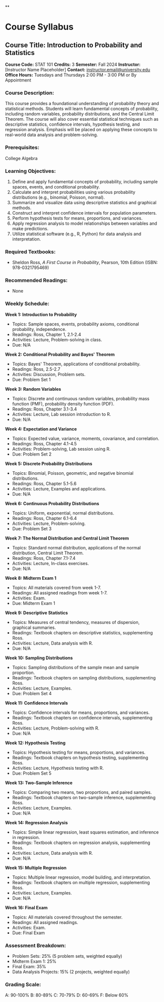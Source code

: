 **
# Course Syllabus
## Course Title: Introduction to Probability and Statistics
**Course Code:** STAT 101
**Credits:** 3
**Semester:** Fall 2024
**Instructor:** [Instructor Name Placeholder]
**Contact:** instructor.email@university.edu
**Office Hours:** Tuesdays and Thursdays 2:00 PM - 3:00 PM or By Appointment

### Course Description:
This course provides a foundational understanding of probability theory and statistical methods. Students will learn fundamental concepts of probability, including random variables, probability distributions, and the Central Limit Theorem. The course will also cover essential statistical techniques such as descriptive statistics, confidence intervals, hypothesis testing, and regression analysis. Emphasis will be placed on applying these concepts to real-world data analysis and problem-solving.

### Prerequisites:
College Algebra

### Learning Objectives:
1.  Define and apply fundamental concepts of probability, including sample spaces, events, and conditional probability.
2.  Calculate and interpret probabilities using various probability distributions (e.g., binomial, Poisson, normal).
3.  Summarize and visualize data using descriptive statistics and graphical methods.
4.  Construct and interpret confidence intervals for population parameters.
5.  Perform hypothesis tests for means, proportions, and variances.
6.  Apply regression analysis to model relationships between variables and make predictions.
7.  Utilize statistical software (e.g., R, Python) for data analysis and interpretation.

### Required Textbooks:
-   Sheldon Ross, *A First Course in Probability*, Pearson, 10th Edition (ISBN: 978-0321795469)

### Recommended Readings:
-   None

### Weekly Schedule:
**Week 1: Introduction to Probability**
-   Topics: Sample spaces, events, probability axioms, conditional probability, independence.
-   Readings: Ross, Chapter 1, 2.1-2.4
-   Activities: Lecture, Problem-solving in class.
-   Due: N/A

**Week 2: Conditional Probability and Bayes' Theorem**
-   Topics: Bayes' Theorem, applications of conditional probability.
-   Readings: Ross, 2.5-2.7
-   Activities: Discussion, Problem sets.
-   Due: Problem Set 1

**Week 3: Random Variables**
-   Topics: Discrete and continuous random variables, probability mass function (PMF), probability density function (PDF).
-   Readings: Ross, Chapter 3.1-3.4
-   Activities: Lecture, Lab session introduction to R.
-   Due: N/A

**Week 4: Expectation and Variance**
-   Topics: Expected value, variance, moments, covariance, and correlation.
-   Readings: Ross, Chapter 4.1-4.5
-   Activities: Problem-solving, Lab session using R.
-   Due: Problem Set 2

**Week 5: Discrete Probability Distributions**
-   Topics: Binomial, Poisson, geometric, and negative binomial distributions.
-   Readings: Ross, Chapter 5.1-5.6
-   Activities: Lecture, Examples and applications.
-   Due: N/A

**Week 6: Continuous Probability Distributions**
-   Topics: Uniform, exponential, normal distributions.
-   Readings: Ross, Chapter 6.1-6.4
-   Activities: Lecture, Problem-solving.
-   Due: Problem Set 3

**Week 7: The Normal Distribution and Central Limit Theorem**
-   Topics: Standard normal distribution, applications of the normal distribution, Central Limit Theorem.
-   Readings: Ross, Chapter 7.1-7.4
-   Activities: Lecture, In-class exercises.
-   Due: N/A

**Week 8: Midterm Exam 1**
-   Topics: All materials covered from week 1-7.
-   Readings: All assigned readings from week 1-7.
-   Activities: Exam.
-   Due: Midterm Exam 1

**Week 9: Descriptive Statistics**
-   Topics: Measures of central tendency, measures of dispersion, graphical summaries.
-   Readings: Textbook chapters on descriptive statistics, supplementing Ross.
-   Activities: Lecture, Data analysis with R.
-   Due: N/A

**Week 10: Sampling Distributions**
-   Topics: Sampling distributions of the sample mean and sample proportion.
-   Readings: Textbook chapters on sampling distributions, supplementing Ross.
-   Activities: Lecture, Examples.
-   Due: Problem Set 4

**Week 11: Confidence Intervals**
-   Topics: Confidence intervals for means, proportions, and variances.
-   Readings: Textbook chapters on confidence intervals, supplementing Ross.
-   Activities: Lecture, Problem-solving with R.
-   Due: N/A

**Week 12: Hypothesis Testing**
-   Topics: Hypothesis testing for means, proportions, and variances.
-   Readings: Textbook chapters on hypothesis testing, supplementing Ross.
-   Activities: Lecture, Hypothesis testing with R.
-   Due: Problem Set 5

**Week 13: Two-Sample Inference**
-   Topics: Comparing two means, two proportions, and paired samples.
-   Readings: Textbook chapters on two-sample inference, supplementing Ross.
-   Activities: Lecture, Examples.
-   Due: N/A

**Week 14: Regression Analysis**
-   Topics: Simple linear regression, least squares estimation, and inference in regression.
-   Readings: Textbook chapters on regression analysis, supplementing Ross.
-   Activities: Lecture, Data analysis with R.
-   Due: N/A

**Week 15: Multiple Regression**
-   Topics: Multiple linear regression, model building, and interpretation.
-   Readings: Textbook chapters on multiple regression, supplementing Ross.
-   Activities: Lecture, Examples.
-   Due: N/A

**Week 16: Final Exam**
-   Topics: All materials covered throughout the semester.
-   Readings: All assigned readings.
-   Activities: Exam.
-   Due: Final Exam

### Assessment Breakdown:
-   Problem Sets: 25% (5 problem sets, weighted equally)
-   Midterm Exam 1: 25%
-   Final Exam: 35%
-   Data Analysis Projects: 15% (2 projects, weighted equally)

### Grading Scale:
A: 90-100%
B: 80-89%
C: 70-79%
D: 60-69%
F: Below 60%